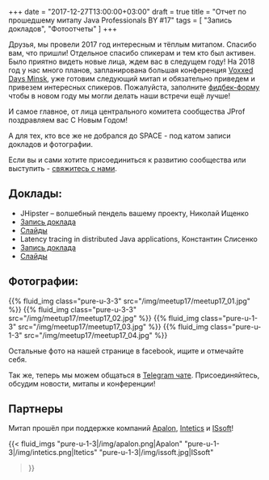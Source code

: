 +++
date = "2017-12-27T13:00:00+03:00"
draft = true
title = "Отчет по прошедшему митапу Java Professionals BY #17"
tags = [
    "Запись докладов",
    "Фотоотчеты"
]
+++

Друзья, мы провели 2017 год интересным и тёплым митапом. Спасибо вам, что пришли! Отдельное спасибо спикерам и 
тем кто был активен. Было приятно видеть новые лица, ждем вас в следущем году! На 2018 год у нас много планов, 
запланирована большая конференция [Voxxed Days Minsk](https://voxxeddays.com/minsk/?utm_source=jprof), уже готовим 
следующий митап и обязательно приведем и привезем интересных спикеров.
Пожалуйста, заполните [фидбек-форму](http://bit.ly/jprof_resp_17) чтобы в новом году мы могли делать наши встречи ещё лучше!

И самое главное, от лица центрального комитета сообщества JProf поздравляем вас С Новым Годом!

А для тех, кто все же не добрался до SPACE - под катом записи докладов и фотографии.

<!--more-->

Если вы и сами хотите присоединиться к развитию сообщества или выступить - [свяжитесь с нами](http://jprof.by/contact).

## Доклады:

 - JHipster – волшебный пендель вашему проекту, Николай Ищенко 
  - [Запись доклада]()
  - [Слайды]()
 - Latency tracing in distributed Java applications, Константин Слисенко
  - [Запись доклада]()
  - [Слайды](https://www.slideshare.net/kslisenko/latency-tracing-in-distributed-java-applications-81894135)

## Фотографии:

<div class="post_photos">

{{% fluid_img class="pure-u-3-3" src="/img/meetup17/meetup17_01.jpg" %}}
{{% fluid_img class="pure-u-3-3" src="/img/meetup17/meetup17_02.jpg" %}}
{{% fluid_img class="pure-u-1-3" src="/img/meetup17/meetup17_03.jpg" %}}
{{% fluid_img class="pure-u-1-3" src="/img/meetup17/meetup17_04.jpg" %}}

Остальные фото на нашей странице в facebook, ищите и отмечайте себя.

Так же, теперь мы можем общаться в [Telegram чате](https://t.me/jprof_by). Присоединяйтесь, обсудим новости, митапы и конференции!

</div>

## Партнеры

Митап прошёл при поддержке компаний [Apalon](http://apalon.com), [Intetics](http://intetics.com/) и [ISsoft](http://www.issoft.by/)!

{{< fluid_imgs
  "pure-u-1-3|/img/apalon.png|Apalon"
  "pure-u-1-3|/img/intetics.png|Itetics"
  "pure-u-1-3|/img/issoft.jpg|ISsoft"
>}}
